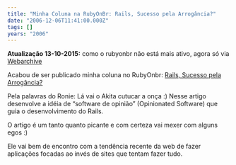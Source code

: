 ```yaml
---
title: "Minha Coluna na RubyOnBr: Rails, Sucesso pela Arrogância?"
date: "2006-12-06T11:41:00.000Z"
tags: []
years: "2006"
---
```


<p></p>
<p><strong>Atualização 13-10-2015:</strong> como o rubyonbr não está mais ativo, agora só via <a href="https://web.archive.org/web/20080725114717/http://rubyonbr.org/articles/2006/12/06/rails-sucesso-pela-arrogncia/">Webarchive</a></p>
<p></p>
<p></p>
<p>Acabou de ser publicado minha coluna no RubyOnbr: <a href="https://rubyonbr.org/articles/2006/12/06/rails-sucesso-pela-arrogncia/">Rails, Sucesso pela Arrogância?</a></p>
<p>Pela palavras do Ronie: Lá vai o Akita cutucar a onça :) Nesse artigo desenvolve a idéia de “software de opinião” (Opinionated Software) que guia o desenvolvimento do Rails.</p>
<p>O artigo é um tanto quanto picante e com certeza vai mexer com alguns egos :)</p>
<p>Ele vai bem de encontro com a tendência recente da web de fazer aplicações focadas ao invés de sites que tentam fazer tudo.</p>
<p></p>
